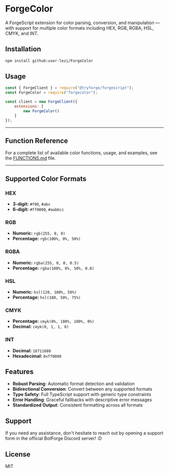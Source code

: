 # ForgeColor
A ForgeScript extension for color parsing, conversion, and manipulation — with support for multiple color formats including HEX, RGB, RGBA, HSL, CMYK, and INT.

## Installation
```bash
npm install github:user-lezi/ForgeColor
```

## Usage

```javascript
const { ForgeClient } = require("@tryforge/forgescript");
const ForgeColor = require("forgecolor");

const client = new ForgeClient({
    extensions: [
        new ForgeColor()
    ]
});
```

---

## Function Reference

For a complete list of available color functions, usage, and examples, see the [FUNCTIONS.md](./FUNCTIONS.md) file.

---

## Supported Color Formats

### HEX
- **3-digit:** `#f00`, `#abc`
- **6-digit:** `#ff0000`, `#aabbcc`

### RGB
- **Numeric:** `rgb(255, 0, 0)`
- **Percentage:** `rgb(100%, 0%, 50%)`

### RGBA
- **Numeric:** `rgba(255, 0, 0, 0.5)`
- **Percentage:** `rgba(100%, 0%, 50%, 0.8)`

### HSL
- **Numeric:** `hsl(120, 100%, 50%)`
- **Percentage:** `hsl(180, 50%, 75%)`

### CMYK
- **Percentage:** `cmyk(0%, 100%, 100%, 0%)`
- **Decimal:** `cmyk(0, 1, 1, 0)`

### INT
- **Decimal:** `16711680`
- **Hexadecimal:** `0xff0000`

## Features

- **Robust Parsing**: Automatic format detection and validation
- **Bidirectional Conversion**: Convert between any supported formats
- **Type Safety**: Full TypeScript support with generic type constraints
- **Error Handling**: Graceful fallbacks with descriptive error messages
- **Standardized Output**: Consistent formatting across all formats

## Support
If you need any assistance, don't hesitate to reach out by opening a support form in the official BotForge Discord server! :D

## License

MIT
